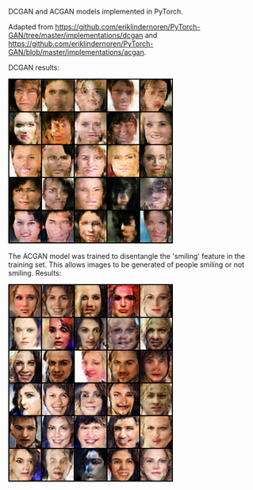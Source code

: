 DCGAN and ACGAN models implemented in PyTorch.

Adapted from https://github.com/eriklindernoren/PyTorch-GAN/tree/master/implementations/dcgan and https://github.com/eriklindernoren/PyTorch-GAN/blob/master/implementations/acgan.

DCGAN results:

<img src="Results/dcgan.png"/>

The ACGAN model was trained to disentangle the 'smiling' feature in the training set. This allows images to be generated of people smiling or not smiling. Results:

<img src="Results/acgan.png"/>